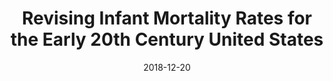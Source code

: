---
title: "Revising Infant Mortality Rates for the Early 20th Century United States"
collection: publications
permalink: /publication/2019_Demo
date: 2018-12-20
venue: 'Demography'
paperurl: 'http://niemesgt.github.io/files/ErikssonNiemeshThomasson.pdf'
citation: 'Eriksson, Katherine and Gregory Niemesh and Melissa Thomasson. (2018). &quot;Revising Infant Mortality Rates for the Early 20th Century United States&quot; <i>Demography</i>. 55(6): 2001-2024'
---